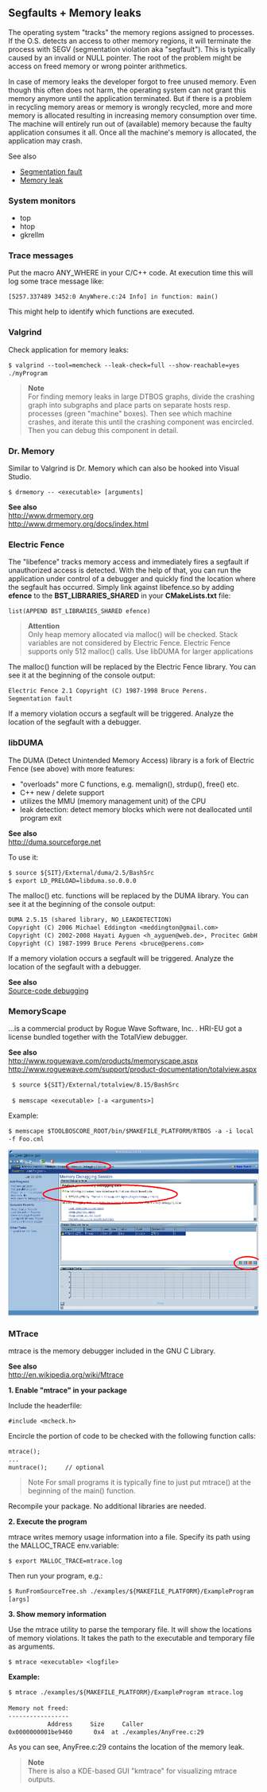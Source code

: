 ## Segfaults + Memory leaks

The operating system "tracks" the memory regions assigned to processes. If the O.S. detects an access to other memory
regions, it will terminate the process with SEGV (segmentation violation aka "segfault"). This is typically caused by an
invalid or NULL pointer. The root of the problem might be access on freed memory or wrong pointer arithmetics.

In case of memory leaks the developer forgot to free unused memory. Even though this often does not harm, the operating 
system can not grant this memory anymore until the application terminated. But if there is a problem in recycling memory 
areas or memory is wrongly recycled, more and more memory is allocated resulting in increasing memory consumption over time. 
The machine will entirely run out of (available) memory because the faulty application consumes it all. Once all the 
machine's memory is allocated, the application may crash.

See also   
* [Segmentation fault](http://en.wikipedia.org/wiki/Segmentation_fault) 
* [Memory leak](http://en.wikipedia.org/wiki/Memory_leak)


###  System monitors

* top
* htop
* gkrellm


###  Trace messages

Put the macro ANY_WHERE in your C/C++ code. At execution time this will log some trace message like: 

    [5257.337489 3452:0 AnyWhere.c:24 Info] in function: main()
    
This might help to identify which functions are executed.


###  Valgrind

Check application for memory leaks: 

    $ valgrind --tool=memcheck --leak-check=full --show-reachable=yes ./myProgram
    
> **Note**  
>   For finding memory leaks in large DTBOS graphs, divide the crashing graph into subgraphs and place parts on separate 
>   hosts resp. processes (green "machine" boxes). Then see which machine crashes, and iterate this until the crashing 
>   component was encircled. Then you can debug this component in detail.


###  Dr. Memory

Similar to Valgrind is Dr. Memory which can also be hooked into Visual Studio.

    $ drmemory -- <executable> [arguments]
    
**See also**  
    http://www.drmemory.org  
    http://www.drmemory.org/docs/index.html
    

###  Electric Fence

The "libefence" tracks memory access and immediately fires a segfault if unauthorized access is detected. With the help 
of that, you can run the application under control of a debugger and quickly find the location where the segfault has 
occurred.
Simply link against libefence.so by adding **efence** to the **BST_LIBRARIES_SHARED** in your **CMakeLists.txt** file:

    list(APPEND BST_LIBRARIES_SHARED efence)
    
> **Attention**  
> Only heap memory allocated via malloc() will be checked. Stack variables are not considered by Electric Fence.
> Electric Fence supports only 512 malloc() calls. Use libDUMA for larger applications

The malloc() function will be replaced by the Electric Fence library. You can see it at the beginning of the console output:

    Electric Fence 2.1 Copyright (C) 1987-1998 Bruce Perens.
    Segmentation fault
    
If a memory violation occurs a segfault will be triggered. Analyze the location of the segfault with a debugger.


###  libDUMA

The DUMA (Detect Unintended Memory Access) library is a fork of Electric Fence (see above) with more features:

* "overloads" more C functions, e.g. memalign(), strdup(), free() etc.
* C++ new / delete support
* utilizes the MMU (memory management unit) of the CPU
* leak detection: detect memory blocks which were not deallocated until program exit

**See also**  
    http://duma.sourceforge.net
    
To use it:

    $ source ${SIT}/External/duma/2.5/BashSrc
    $ export LD_PRELOAD=libduma.so.0.0.0
    
The malloc() etc. functions will be replaced by the DUMA library. You can see it at the beginning of the console output:

    DUMA 2.5.15 (shared library, NO_LEAKDETECTION)
    Copyright (C) 2006 Michael Eddington <meddington@gmail.com>
    Copyright (C) 2002-2008 Hayati Ayguen <h_ayguen@web.de>, Procitec GmbH
    Copyright (C) 1987-1999 Bruce Perens <bruce@perens.com>
    
If a memory violation occurs a segfault will be triggered. Analyze the location of the segfault with a debugger.

**See also**  
    [Source-code debugging](SourceCodeDebugging.md)
    

###  MemoryScape
     
...is a commercial product by Rogue Wave Software, Inc. . HRI-EU got a license bundled together with the TotalView debugger.
     
**See also**  
       http://www.roguewave.com/products/memoryscape.aspx 
       http://www.roguewave.com/support/product-documentation/totalview.aspx
       
             
     $ source ${SIT}/External/totalview/8.15/BashSrc
     
     $ memscape <executable> [-a <arguments>]
     
Example:

    $ memscape $TOOLBOSCORE_ROOT/bin/$MAKEFILE_PLATFORM/RTBOS -a -i local -f Foo.cml
    
![](MemoryScape-Event.png)


###  MTrace

mtrace is the memory debugger included in the GNU C Library.

**See also**  
    http://en.wikipedia.org/wiki/Mtrace

**1. Enable "mtrace" in your package**

Include the headerfile:

    #include <mcheck.h>

Encircle the portion of code to be checked with the following function calls:

    mtrace();
    ...
    muntrace();     // optional
    
> Note
> For small programs it is typically fine to just put mtrace() at the beginning of the main() function.
  
Recompile your package. No additional libraries are needed.

**2. Execute the program**

mtrace writes memory usage information into a file. Specify its path using the MALLOC_TRACE env.variable:

    $ export MALLOC_TRACE=mtrace.log

Then run your program, e.g.:

    $ RunFromSourceTree.sh ./examples/${MAKEFILE_PLATFORM}/ExampleProgram [args]

**3. Show memory information**

Use the mtrace utility to parse the temporary file. It will show the locations of memory violations. It takes the path to the executable and temporary file as arguments.
  
    $ mtrace <executable> <logfile>
    
**Example:**

    $ mtrace ./examples/${MAKEFILE_PLATFORM}/ExampleProgram mtrace.log
    
    Memory not freed:
    -----------------
               Address     Size     Caller
    0x0000000001be9460      0x4  at ./examples/AnyFree.c:29

As you can see, AnyFree.c:29 contains the location of the memory leak.

> **Note**  
> There is also a KDE-based GUI "kmtrace" for visualizing mtrace outputs.

